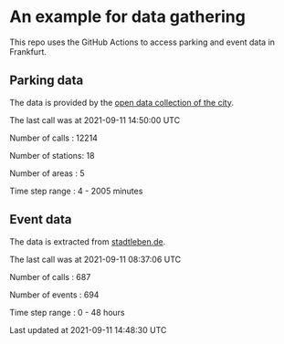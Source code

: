 # An example for data gathering

This repo uses the GitHub Actions to access parking and event data in Frankfurt.

## Parking data
The data is provided by the [open data collection of the city](https://www.offenedaten.frankfurt.de/).

The last call was at 2021-09-11 14:50:00 UTC

Number of calls   : 12214

Number of stations:    18

Number of areas   :     5

Time step range   :     4 -  2005 minutes


## Event data
The data is extracted from [stadtleben.de](https://stadtleben.de/frankfurt/).

The last call was at 2021-09-11 08:37:06 UTC

Number of calls   : 687

Number of events  : 694

Time step range   :   0 -  48 hours


Last updated at 2021-09-11 14:48:30 UTC
